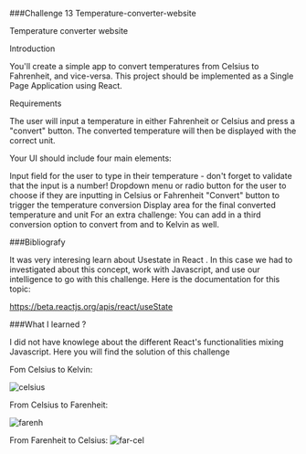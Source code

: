 ###Challenge 13 Temperature-converter-website

Temperature converter website


Introduction


You'll create a simple app to convert temperatures from Celsius to Fahrenheit, and vice-versa. This project should be implemented as a Single Page Application using React.

Requirements


The user will input a temperature in either Fahrenheit or Celsius and press a "convert" button. The converted temperature will then be displayed with the correct unit.

Your UI should include four main elements:

Input field for the user to type in their temperature - don't forget to validate that the input is a number!
Dropdown menu or radio button for the user to choose if they are inputting in Celsius or Fahrenheit
"Convert" button to trigger the temperature conversion
Display area for the final converted temperature and unit
For an extra challenge: You can add in a third conversion option to convert from and to Kelvin as well.

###Bibliografy 

It was very interesing learn about Usestate in React . In this case we had to investigated about this concept, work with Javascript, and use our intelligence to go with this challenge. Here is the documentation for this topic: 

https://beta.reactjs.org/apis/react/useState

###What I  learned ?

I did not have knowlege about the different React's functionalities mixing Javascript. Here you will find the solution of this challenge

Fom Celsius to Kelvin:

![celsius](https://user-images.githubusercontent.com/79812118/198748775-2935e608-641d-4bf6-acbf-be65f98e0ef6.jpg)

From Celsius to Farenheit:

![farenh](https://user-images.githubusercontent.com/79812118/198748843-78075049-607d-47db-8e78-8668d40517bd.jpg)


From Farenheit to Celsius:
![far-cel](https://user-images.githubusercontent.com/79812118/198748866-75e63f7f-9fcb-4a66-b935-95ab6f98f21e.jpg)






